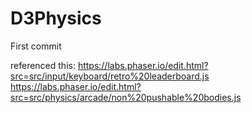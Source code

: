 # D3Physics
First commit 

referenced this:
https://labs.phaser.io/edit.html?src=src/input/keyboard/retro%20leaderboard.js
https://labs.phaser.io/edit.html?src=src/physics/arcade/non%20pushable%20bodies.js
